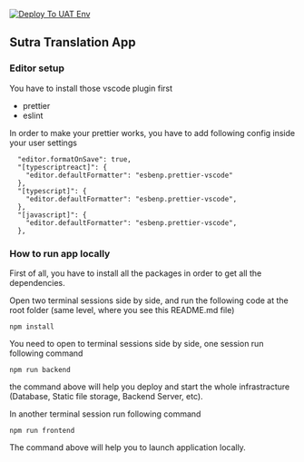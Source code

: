 [![Deploy To UAT Env](https://github.com/gcdr-volunteer/sutra-translation/actions/workflows/uat_deploy.yml/badge.svg)](https://github.com/gcdr-volunteer/sutra-translation/actions/workflows/uat_deploy.yml)

## Sutra Translation App

### Editor setup

You have to install those vscode plugin first

- prettier
- eslint

In order to make your prettier works, you have to add following config
inside your user settings

```
  "editor.formatOnSave": true,
  "[typescriptreact]": {
    "editor.defaultFormatter": "esbenp.prettier-vscode"
  },
  "[typescript]": {
    "editor.defaultFormatter": "esbenp.prettier-vscode",
  },
  "[javascript]": {
    "editor.defaultFormatter": "esbenp.prettier-vscode",
  },
```

### How to run app locally

First of all, you have to install all the packages in order to get all the
dependencies.

Open two terminal sessions side by side, and run the following code at the root
folder (same level, where you see this README.md file)

```
npm install
```

You need to open to terminal sessions side by side, one session run following command

```
npm run backend
```

the command above will help you deploy and start the whole infrastracture (Database, Static file storage, Backend Server, etc).

In another terminal session run following command

```
npm run frontend
```

The command above will help you to launch application locally.
